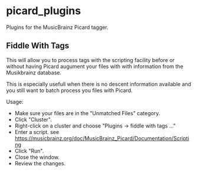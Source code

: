 picard_plugins
==============

Plugins for the MusicBrainz Picard tagger.

Fiddle With Tags
----------------

This will allow you to process tags with the scripting facility before or without having
Picard augument your files with with information from the Musikbrainz database.

This is especially usefull when there is no descent information available and you still
want to batch process you files with Picard.

Usage:

* Make sure your files are in the "Unmatched Files" category.
* Click "Cluster".
* Right-click on a cluster and choose "Plugins -> fiddle with tags ..."
* Enter a script.
  see https://musicbrainz.org/doc/MusicBrainz_Picard/Documentation/Scripting
* Click "Run".
* Close the window.
* Review the changes.
